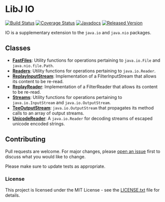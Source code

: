 # LibJ IO

[![Build Status](https://travis-ci.org/libj/io.svg?1)](https://travis-ci.org/libj/io)
[![Coverage Status](https://coveralls.io/repos/github/libj/io/badge.svg?1)](https://coveralls.io/github/libj/io)
[![Javadocs](https://www.javadoc.io/badge/org.libj/io.svg?1)](https://www.javadoc.io/doc/org.libj/io)
[![Released Version](https://img.shields.io/maven-central/v/org.libj/io.svg?1)](https://mvnrepository.com/artifact/org.libj/io)

IO is a supplementary extension to the `java.io` and `java.nio` packages.

## Classes

* **[FastFiles](src/main/java/org.libj/io/FastFiles.java)**: Utility functions for operations pertaining to `java.io.File` and `java.nio.file.Path`.
* **[Readers](src/main/java/org.libj/io/Readers.java)**: Utility functions for operations pertaining to `java.io.Reader`.
* **[ReplayInputStream](src/main/java/org.libj/io/ReplayInputStream.java)**: Implementation of a FilterInputStream that allows its content to be re-read.
* **[ReplayReader](src/main/java/org.libj/io/ReplayReader.java)**: Implementation of a FilterReader that allows its content to be re-read.
* **[Streams](src/main/java/org.libj/io/Streams.java)**: Utility functions for operations pertaining to `java.io.InputStream` and `java.io.OutputStream`.
* **[TeeOutputStream](src/main/java/org.libj/io/TeeOutputStream.java)**: `java.io.OutputStream` that propagates its method calls to an array of output streams.
* **[UnicodeReader](src/main/java/org.libj/io/UnicodeReader.java)**: A `java.io.Reader` for decoding streams of escaped unicode encoded strings.

## Contributing

Pull requests are welcome. For major changes, please [open an issue](../../issues) first to discuss what you would like to change.

Please make sure to update tests as appropriate.

### License

This project is licensed under the MIT License - see the [LICENSE.txt](LICENSE.txt) file for details.